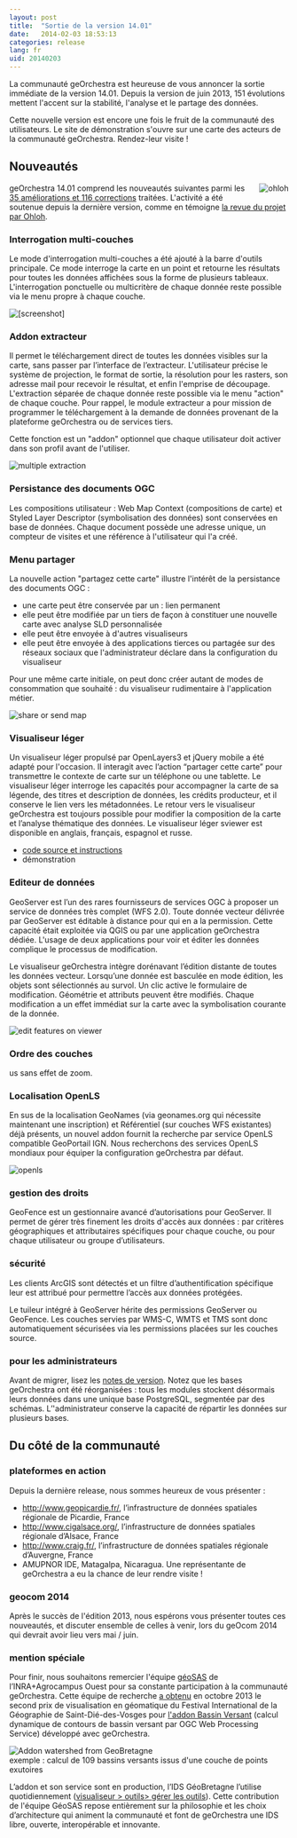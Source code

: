 ```yaml
---
layout: post
title:  "Sortie de la version 14.01"
date:   2014-02-03 18:53:13
categories: release
lang: fr
uid: 20140203
---
```


<p>La communauté geOrchestra est heureuse de vous annoncer la sortie immédiate
de la version 14.01. Depuis la version de juin 2013, 151 évolutions mettent
l'accent sur la stabilité, l'analyse et le partage des données.</p>

<!--more-->

<p>Cette nouvelle version est encore une fois le fruit de la communauté des
utilisateurs. Le site de
démonstration s'ouvre sur une carte des
acteurs de la communauté geOrchestra. Rendez-leur visite !</p>
<h2>Nouveautés</h2>
<p><a href="http://www.ohloh.net/p/georchestra" hreflang="en"><img src="/public/screenshots/14.01/ohloh.png" alt="ohloh" style="float:right; margin: 0 0 1em 1em;" title="ohloh, fév. 2014" /></a> geOrchestra
14.01 comprend les nouveautés suivantes parmi les <a href="https://github.com/georchestra/georchestra/issues?milestone=3&amp;state=closed" hreflang="en">35 améliorations et 116 corrections</a> traitées. L'activité a
été soutenue depuis la dernière version, comme en témoigne <a href="http://www.ohloh.net/p/georchestra" hreflang="en">la revue du projet par
Ohloh</a>.</p>
<h3>Interrogation multi-couches</h3>
<p>Le mode d'interrogation multi-couches a été ajouté à la barre d'outils
principale. Ce mode interroge la carte en un point et retourne les résultats
pour toutes les données affichées sous la forme de plusieurs tableaux.
L'interrogation ponctuelle ou multicritère de chaque donnée reste possible via
le menu propre à chaque couche.</p>
<p><img src="/public/screenshots/14.01/multiquery.png" alt="[screenshot]" style="display:block; margin:0 auto;" title="multiple getFeatureInfo, fév. 2014" /></p>
<h3>Addon extracteur</h3>
<p>Il permet le téléchargement direct de toutes les données visibles sur la
carte, sans passer par l’interface de l’extracteur. L'utilisateur précise le
système de projection, le format de sortie, la résolution pour les rasters, son
adresse mail pour recevoir le résultat, et enfin l'emprise de découpage.
L'extraction séparée de chaque donnée reste possible via le menu &quot;action&quot; de
chaque couche. Pour rappel, le module extracteur a pour mission de programmer
le téléchargement à la demande de données provenant de la plateforme
geOrchestra ou de services tiers.</p>
<p>Cette fonction est un &quot;addon&quot; optionnel que chaque utilisateur doit activer
dans son profil avant de l'utiliser.</p>
<p><img src="/public/screenshots/14.01/extractor.png" alt="multiple extraction" style="display:block; margin:0 auto;" title="multiple extraction, fév. 2014" /></p>
<h3>Persistance des documents OGC</h3>
<p>Les compositions utilisateur : Web Map Context (compositions de carte)
et Styled Layer Descriptor (symbolisation des données) sont conservées en base
de données. Chaque document possède une adresse unique, un compteur de visites
et une référence à l'utilisateur qui l'a créé.</p>
<h3>Menu partager</h3>
<p>La nouvelle action &quot;partagez cette carte&quot; illustre l'intérêt de la
persistance des documents OGC :</p>
<ul>
<li>une carte peut être conservée par un : lien permanent</li>
<li>elle peut être modifiée par un tiers de façon à constituer une nouvelle carte avec analyse SLD personnalisée</li>
<li>elle peut être envoyée à d'autres visualiseurs</li>
<li>elle peut être envoyée à des applications tierces ou partagée sur des
réseaux sociaux que l'administrateur déclare dans la configuration du
visualiseur</li>
</ul>
<p>Pour une même carte initiale, on peut donc créer autant de modes de
consommation que souhaité : du visualiseur rudimentaire à l'application
métier.</p>
<p><img src="/public/screenshots/14.01/share.png" alt="share or send map" style="display:block; margin:0 auto;" title="share or send map, fév. 2014" /></p>
<h3>Visualiseur léger</h3>
<p>Un visualiseur léger propulsé par OpenLayers3 et jQuery mobile a été adapté
pour l'occasion. Il interagit avec l’action “partager cette carte” pour
transmettre le contexte de carte sur un téléphone ou une tablette. Le
visualiseur léger interroge les capacités pour accompagner la carte de sa
légende, des titres et description de données, les crédits producteur, et il
conserve le lien vers les métadonnées. Le retour vers le visualiseur
geOrchestra est toujours possible pour modifier la composition de la carte et
l’analyse thématique des données. Le visualiseur léger sviewer est disponible
en anglais, français, espagnol et russe.</p>
<ul>
<li><a href="https://github.com/georchestra/sviewer" hreflang="en">code source
et instructions</a></li>
<li>démonstration</li>
</ul>
<h3>Editeur de données</h3>
<p>GeoServer est l’un des rares fournisseurs de services OGC à proposer un
service de données très complet (WFS 2.0). Toute donnée vecteur délivrée par
GeoServer est éditable à distance pour qui en a la permission. Cette capacité
était exploitée via QGIS ou par une application geOrchestra dédiée. L'usage de
deux applications pour voir et éditer les données complique le processus de
modification.</p>
<p>Le visualiseur geOrchestra intègre dorénavant l’édition distante de toutes
les données vecteur. Lorsqu’une donnée est basculée en mode édition, les objets
sont sélectionnés au survol. Un clic active le formulaire de modification.
Géométrie et attributs peuvent être modifiés. Chaque modification a un effet
immédiat sur la carte avec la symbolisation courante de la donnée.</p>
<p><img src="/public/screenshots/14.01/editfeature.png" alt="edit features on viewer" style="display:block; margin:0 auto;" title="edit features on viewer, fév. 2014" /></p>
<h3>Ordre des couches</h3>us sans effet de zoom.</p>
<h3>Localisation OpenLS</h3>
<p>En sus de la localisation GeoNames (via geonames.org qui nécessite
maintenant une inscription) et Référentiel (sur couches WFS existantes) déjà
présents, un nouvel addon fournit la recherche par service OpenLS compatible
GeoPortail IGN. Nous recherchons des services OpenLS mondiaux pour équiper la
configuration geOrchestra par défaut.</p>
<p><img src="/public/screenshots/14.01/openls.png" alt="openls" style="display:block; margin:0 auto;" title="openls, fév. 2014" /></p>
<h3>gestion des droits</h3>
<p>GeoFence est un gestionnaire avancé d’autorisations pour GeoServer. Il
permet de gérer très finement les droits d'accès aux données : par
critères géographiques et attributaires spécifiques pour chaque couche, ou pour
chaque utilisateur ou groupe d’utilisateurs.</p>
<h3>sécurité</h3>
<p>Les clients ArcGIS sont détectés et un filtre d’authentification spécifique
leur est attribué pour permettre l’accès aux données protégées.</p>
<p>Le tuileur intégré à GeoServer hérite des permissions GeoServer ou GeoFence.
Les couches servies par WMS-C, WMTS et TMS sont donc automatiquement sécurisées
via les permissions placées sur les couches source.</p>
<h3>pour les administrateurs</h3>
<p>Avant de migrer, lisez les <a href="https://github.com/georchestra/georchestra/blob/master/RELEASE_NOTES.md" hreflang="en">notes de version</a>. Notez que les bases geOrchestra ont été
réorganisées : tous les modules stockent désormais leurs données dans une
unique base PostgreSQL, segmentée par des schémas. L’'administrateur conserve
la capacité de répartir les données sur plusieurs bases.</p>
<h2>Du côté de la communauté</h2>
<h3>plateformes en action</h3>
<p>Depuis la dernière release, nous sommes heureux de vous présenter :</p>
<ul>
<li><a href="http://www.geopicardie.fr/" hreflang="fr">http://www.geopicardie.fr/</a>, l’infrastructure de données spatiales
régionale de Picardie, France</li>
<li><a href="http://www.cigalsace.org/" hreflang="fr">http://www.cigalsace.org/</a>, l’infrastructure de données spatiales
régionale d’Alsace, France</li>
<li><a href="http://www.craig.fr/" hreflang="fr">http://www.craig.fr/</a>,
l’infrastructure de données spatiales régionale d’Auvergne, France</li>
<li>AMUPNOR IDE, Matagalpa, Nicaragua. Une
représentante de geOrchestra a eu la chance de leur rendre visite !</li>
</ul>
<h3>geocom 2014</h3>
<p>Après le succès de l'édition 2013, nous espérons vous présenter toutes ces
nouveautés, et discuter ensemble de celles à venir, lors du geOcom 2014 qui
devrait avoir lieu vers mai / juin.</p>
<h3>mention spéciale</h3>
<p>Pour finir, nous souhaitons remercier l'équipe <a href="http://geowww.agrocampus-ouest.fr/web/" hreflang="en">géoSAS</a> de
l’INRA+Agrocampus Ouest pour sa constante participation à la communauté
geOrchestra. Cette équipe de recherche <a href="http://geowww.agrocampus-ouest.fr/web/?p=1120" hreflang="fr">a obtenu</a> en
octobre 2013 le second prix de visualisation en géomatique du Festival
International de la Géographie de Saint-Dié-des-Vosges pour <a href="http://geowww.agrocampus-ouest.fr/web/wp-content/uploads/2013/10/posterA0-Saint-Di%C3%A9-2013.pdf" hreflang="fr">l'addon Bassin Versant</a> (calcul dynamique de contours de
bassin versant par OGC Web Processing Service) développé avec geOrchestra.</p>
<p><img src="/public/screenshots/14.01/bv.png" alt="Addon watershed from GeoBretagne" style="display:block; margin:0 auto;" title="Addon watershed from GeoBretagne, fév. 2014" /> exemple : calcul de 109
bassins versants issus d'une couche de points exutoires</p>
<p>L’addon et son service sont en production, l’IDS GéoBretagne l’utilise
quotidiennement (<a href="https://geobretagne.fr/mapfishapp/" hreflang="fr">visualiseur &gt; outils&gt; gérer les outils</a>). Cette contribution de
l'équipe GéoSAS repose entièrement sur la philosophie et les choix
d’architecture qui animent la communauté et font de geOrchestra une IDS libre,
ouverte, interopérable et innovante.</p>